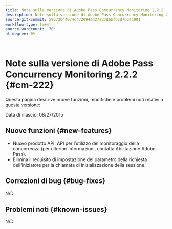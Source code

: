 ```yaml
---
title: Note sulla versione di Adobe Pass Concurrency Monitoring 2.2.2
description: Note sulla versione di Adobe Pass Concurrency Monitoring 2.2.2
source-git-commit: 59672b44074c472094ed27a23d6bfbcd7654c901
workflow-type: tm+mt
source-wordcount: '70'
ht-degree: 0%

---
```



# Note sulla versione di Adobe Pass Concurrency Monitoring 2.2.2 {#cm-222}

Questa pagina descrive nuove funzioni, modifiche e problemi noti relativi a questa versione:

Data di rilascio: 08/27/2015

## Nuove funzioni {#new-features}

* Nuovo prodotto API: API per l’utilizzo del monitoraggio della concorrenza (per ulteriori informazioni, contatta Abilitazione Adobe Pass).
* Elimina il requisito di impostazione del parametro della richiesta dell&#39;iniziatore per la chiamata di inizializzazione della sessione.

## Correzioni di bug {#bug-fixes}

N/D

## Problemi noti {#known-issues}

N/D

